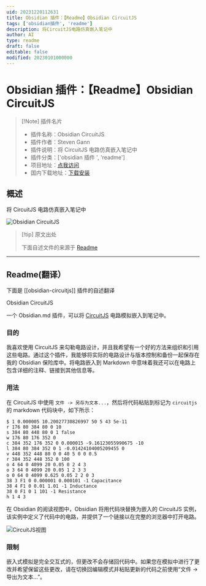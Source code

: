 ```yaml
---
uid: 20231220112631
title: Obsidian 插件：【Readme】Obsidian CircuitJS
tags: ['obsidian插件', 'readme']
description: 将CircuitJS电路仿真嵌入笔记中
author: AI
type: readme
draft: false
editable: false
modified: 20230101000000
---
```


# Obsidian 插件：【Readme】Obsidian CircuitJS

> [!Note] 插件名片
> - 插件名称：Obsidian CircuitJS
> - 插件作者：Steven Gann
> - 插件说明：将 CircuitJS 电路仿真嵌入笔记中
> - 插件分类：['obsidian 插件 ', 'readme']
> - 项目地址：[点我访问](https://github.com/StevenGann/obsidian-circuitjs)
> - 国内下载地址：[下载安装](https://pkmer.cn/products/plugin/pluginMarket/?obsidian-circuitjs)

## 概述

将 CircuitJS 电路仿真嵌入笔记中

![Obsidian CircuitJS](https://cdn.pkmer.cn/covers/obsidian-circuitjs.png!pkmer)

> [!tip] 原文出处
>
>下面自述文件的来源于 [Readme](https://ghproxy.net/https://raw.githubusercontent.com/StevenGann/obsidian-circuitjs/master/README.md)

---

## Readme(翻译）

下面是 [[obsidian-circuitjs]] 插件的自述翻译

Obsidian CircuitJS

一个 Obsidian.md 插件，可以将 [CircuitJS](https://falstad.com/circuit/circuitjs.html) 电路模拟嵌入到笔记中。

### 目的

我喜欢使用 CircuitJS 来勾勒电路设计，并且我希望有一个好的方法来组织和引用这些电路。通过这个插件，我能够将实际的电路设计与版本控制和备份一起保存在我的 Obsidian 保险库中。将电路嵌入到 Markdown 中意味着我还可以在电路上包含详细的注释、链接到其他信息等。

### 用法

在 CircuitJS 中使用 `文件 -> 另存为文本...`，然后将代码粘贴到标记为 `circuitjs` 的 markdown 代码块中，如下所示：

```circuitjs
$ 1 0.000005 10.20027730826997 50 5 43 5e-11
r 176 80 384 80 0 10
s 384 80 448 80 0 1 false
w 176 80 176 352 0
c 384 352 176 352 0 0.000015 -9.16123055990675 -10
l 384 80 384 352 0 1 -0.01424104005209455 0
v 448 352 448 80 0 0 40 5 0 0 0.5
r 384 352 448 352 0 100
o 4 64 0 4099 20 0.05 0 2 4 3
o 3 64 0 4099 20 0.05 1 2 3 3
o 0 64 0 4099 0.625 0.05 2 2 0 3
38 3 F1 0 0.000001 0.000101 -1 Capacitance
38 4 F1 0 0.01 1.01 -1 Inductance
38 0 F1 0 1 101 -1 Resistance
h 1 4 3
```

在 Obsidian 的阅读视图中，Obsidian 将用代码块替换为嵌入的 CircuitJS 实例，该实例中定义了代码中的电路，并提供了一个链接以在完整的浏览器中打开电路。

![CircuitJS视图](https://cdn.pkmer.cn/covers/obsidian-circuitjs_1_0.png!pkmer)

### 限制

嵌入式模拟是完全交互式的，但更改不会存储回代码中。如果您在模拟中进行了更改并希望保留这些更改，请在切换回编辑模式并粘贴更新的代码之前使用“文件 -> 导出为文本...”。
